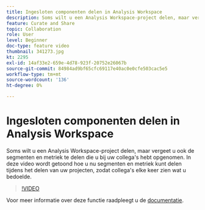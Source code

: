 ```yaml
---
title: Ingesloten componenten delen in Analysis Workspace
description: Soms wilt u een Analysis Workspace-project delen, maar vergeet u ook de segmenten en metriek te delen die u bij uw collega's hebt opgenomen. In deze video wordt getoond hoe u nu segmenten en metriek kunt delen tijdens het delen van uw projecten, zodat collega's elke keer zien wat u bedoelde.
feature: Curate and Share
topic: Collaboration
role: User
level: Beginner
doc-type: feature video
thumbnail: 341273.jpg
kt: 2295
exl-id: 14af33e2-659e-4d78-923f-20752e26067b
source-git-commit: 84984ad9bf65cfc69117e40ac0e0cfe503cac5e5
workflow-type: tm+mt
source-wordcount: '136'
ht-degree: 0%

---
```


# Ingesloten componenten delen in Analysis Workspace

Soms wilt u een Analysis Workspace-project delen, maar vergeet u ook de segmenten en metriek te delen die u bij uw collega&#39;s hebt opgenomen. In deze video wordt getoond hoe u nu segmenten en metriek kunt delen tijdens het delen van uw projecten, zodat collega&#39;s elke keer zien wat u bedoelde.

>[!VIDEO](https://video.tv.adobe.com/v/341273/?quality=12&learn=on)

Voor meer informatie over deze functie raadpleegt u de [documentatie](https://experienceleague.adobe.com/docs/analytics/analyze/analysis-workspace/curate-share/curate.html?lang=nl-NL).

